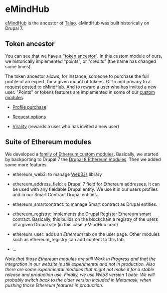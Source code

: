 # eMindHub

[eMindHub](https://www.emindhub.com) is the ancestor of [Talao](https://talao.io). eMindHub was built historically on Drupal 7.

## Token ancestor

You can see that we have a ["token ancestor"](https://github.com/TalaoDAO/marketplace/tree/public/www/sites/all/modules/custom/emh_points). In this custom module of ours, we historically implemented "points", or "credits" (the name has changed some times).

The token ancestor allows, for instance, someone to purchase the full profile of an expert, for a given mount of tokens. Or to add privacy to a request posted to eMindHub. And to reward a user who has invited a new user. "Points" or tokens features are implemented in some of our [custom modules](https://github.com/TalaoDAO/marketplace/blob/public/www/sites/all/modules/custom).

+ [Profile purchase](https://github.com/TalaoDAO/marketplace/blob/public/www/sites/all/modules/custom/emh_user/modules/emh_user_profile_purchase/emh_user_profile_purchase.module)

+ [Request options](https://github.com/TalaoDAO/marketplace/blob/public/www/sites/all/modules/custom/emh_request/emh_request.module)

+ [Virality](https://github.com/TalaoDAO/marketplace/blob/c01f0d66bf397b88ed92b93ddd64a8532690fc92/www/sites/all/modules/custom/emh_virality/emh_virality.module#L182) (rewards a user who has invited a new user)

## Suite of Ethereum modules

We developed a [family of Ethereum custom modules](https://github.com/TalaoDAO/marketplace/tree/public/www/sites/all/modules/custom/ethereum/modules). Basically, we started by backporting to Drupal 7 the [Drupal 8 Ethereum modules](https://www.drupal.org/project/ethereum). Then we added some more features.

+ ethereum_web3: to manage [Web3.js](https://github.com/ethereum/web3.js/) library

+ ethereum_address_field: a Drupal 7 field for Ethereum addresses. It can be used with any fieldable Drupal entity. We use it in our users profiles and in our Smart Contract Drupal entities.

+ ethereum_smartcontract: to manage Smart contract as Drupal entities.

+ ethereum_registry: implements the [Drupal Register Ethereum smart](https://github.com/digitaldonkey/register_drupal_ethereum) contract. Basically, this builds on the blockchain a registry of the users of a given Drupal site (in this case, eMindHub.com)

+ ethereum_user: adds an *Ethereum* tab on the user page. Other modules such as ethereum_registry can add content to this tab.

+ ...

*Note that those Ethereum modules are still Work In Progress and that the integration in our website is still experimental and not in production. Also there are some experimental modules that might not make it for a stable release and production use. Finally, we use Web3 version 1 beta. We will probably switch back to the older version included in Metamask, when pushing those Ethereum features in production.*

